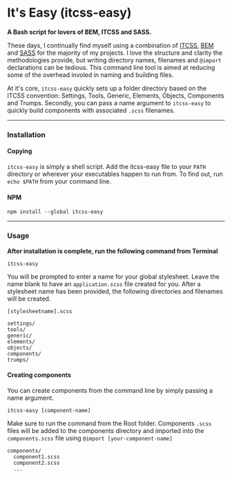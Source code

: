 # It's Easy (itcss-easy)

**A Bash script for lovers of BEM, ITCSS and SASS.**

These days, I continually find myself using a combination of [ITCSS](https://www.xfive.co/blog/itcss-scalable-maintainable-css-architecture/),
[BEM](https://en.bem.info/) and [SASS](http://sass-lang.com/) for the majority of my projects.
I love the structure and clarity the methodologies provide, but writing directory names, filenames and `@import`
declarations can be tedious. This command line tool is aimed at reducing some of the overhead involed in naming
and building files.

At it's core, `itcss-easy` quickly sets up a folder directory based on the ITCSS convention: Settings, Tools, Generic,
Elements, Objects, Components and Trumps. Secondly, you can pass a name argument to `itcss-easy` to quickly build
components with associated `.scss` filenames.


---

### Installation

#### Copying
`itcss-easy` is simply a shell script. Add the itcss-easy file to your `PATH` directory or wherever your executables happen to run from. To find out, run `echo $PATH` from your command line.

#### NPM
```
npm install --global itcss-easy
```
---

### Usage
**After installation is complete, run the following command from Terminal** 
```
itcss-easy
``` 
You will be prompted to enter a name for your global stylesheet. Leave the name blank to have an `application.scss` file created for you. After a stylesheet name has been provided, the following directories and filenames will be created.

```
[stylesheetname].scss

settings/
tools/
generic/
elements/
objects/
components/
trumps/
```

#### Creating components
You can create components from the command line by simply passing a name argument.

```
itcss-easy [component-name]
```

Make sure to run the command from the Root folder. Components `.scss` files will be added to the components directory and imported into the `components.scss` file using `@import [your-component-name]`

```
components/
  component1.scss
  component2.scss
  ...
```
